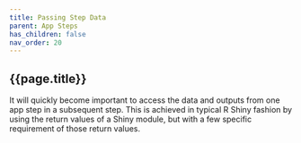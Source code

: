 ```yaml
---
title: Passing Step Data
parent: App Steps
has_children: false
nav_order: 20
---
```


## {{page.title}}

It will quickly become important to access the
data and outputs from one app step in a subsequent step.
This is achieved in typical R Shiny fashion by using 
the return values of a Shiny module, but with a few 
specific requirement of those return values.

